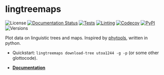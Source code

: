 # lingtreemaps

![License](https://img.shields.io/github/license/fmatter/lingtreemaps)
[![Documentation Status](https://readthedocs.org/projects/lingtreemaps/badge/?version=latest)](https://lingtreemaps.readthedocs.io/en/latest/?badge=latest)
[![Tests](https://img.shields.io/github/workflow/status/fmatter/lingtreemaps/tests?label=tests)](https://github.com/fmatter/lingtreemaps/actions/workflows/tests.yml)
[![Linting](https://img.shields.io/github/workflow/status/fmatter/lingtreemaps/lint?label=linting)](https://github.com/fmatter/lingtreemaps/actions/workflows/lint.yml)
[![Codecov](https://img.shields.io/codecov/c/github/fmatter/lingtreemaps)](https://app.codecov.io/gh/fmatter/lingtreemaps/)
[![PyPI](https://img.shields.io/pypi/v/lingtreemaps.svg)](https://pypi.org/project/lingtreemaps)
![Versions](https://img.shields.io/pypi/pyversions/lingtreemaps)

Plot data on linguistic trees and maps.
Inspired by [phytools](http://blog.phytools.org/2019/03/projecting-phylogenetic-tree-onto-map.html), written in python.

* Quickstart: `lingtreemaps download-tree utoa1244 -g -p` (or some other glottocode).

* **[Documentation](https://lingtreemaps.readthedocs.io)**